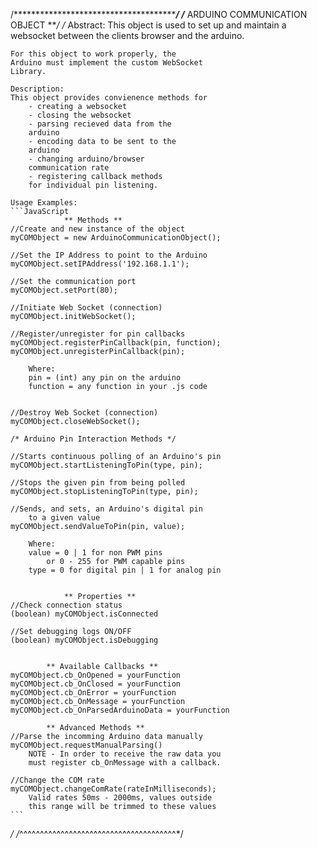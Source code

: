 /****************************************/
/***   ARDUINO COMMUNICATION OBJECT   ***/
/*
    Abstract:
    This object is used to set up and 
    maintain a websocket between the 
    clients browser and the arduino.

    For this object to work properly, the 
    Arduino must implement the custom WebSocket
    Library.

    Description:
    This object provides convienence methods for
        - creating a websocket
        - closing the websocket
        - parsing recieved data from the
        arduino
        - encoding data to be sent to the
        arduino 
        - changing arduino/browser
        communication rate
        - registering callback methods 
        for individual pin listening.

    Usage Examples:
    ```JavaScript
                ** Methods **
    //Create and new instance of the object
    myCOMObject = new ArduinoCommunicationObject();

    //Set the IP Address to point to the Arduino
    myCOMObject.setIPAddress('192.168.1.1');

    //Set the communication port
    myCOMObject.setPort(80);

    //Initiate Web Socket (connection)
    myCOMObject.initWebSocket();

    //Register/unregister for pin callbacks
    myCOMObject.registerPinCallback(pin, function);
    myCOMObject.unregisterPinCallback(pin);

        Where:
        pin = (int) any pin on the arduino
        function = any function in your .js code


    //Destroy Web Socket (connection)
    myCOMObject.closeWebSocket();

    /* Arduino Pin Interaction Methods */

    //Starts continuous polling of an Arduino's pin
    myCOMObject.startListeningToPin(type, pin);
    
    //Stops the given pin from being polled
    myCOMObject.stopListeningToPin(type, pin);

    //Sends, and sets, an Arduino's digital pin 
        to a given value
    myCOMObject.sendValueToPin(pin, value);

        Where:
        value = 0 | 1 for non PWM pins 
            or 0 - 255 for PWM capable pins
        type = 0 for digital pin | 1 for analog pin


                ** Properties **
    //Check connection status
    (boolean) myCOMObject.isConnected

    //Set debugging logs ON/OFF
    (boolean) myCOMObject.isDebugging


            ** Available Callbacks **
    myCOMObject.cb_OnOpened = yourFunction
    myCOMObject.cb_OnClosed = yourFunction
    myCOMObject.cb_OnError = yourFunction
    myCOMObject.cb_OnMessage = yourFunction
    myCOMObject.cb_OnParsedArduinoData = yourFunction

            ** Advanced Methods **
    //Parse the incomming Arduino data manually
    myCOMObject.requestManualParsing()
        NOTE - In order to receive the raw data you 
        must register cb_OnMessage with a callback.

    //Change the COM rate 
    myCOMObject.changeComRate(rateInMilliseconds);
        Valid rates 50ms - 2000ms, values outside
        this range will be trimmed to these values
    ```

*/
/*^^^^^^^^^^^^^^^^^^^^^^^^^^^^^^^^^^^^^^*/